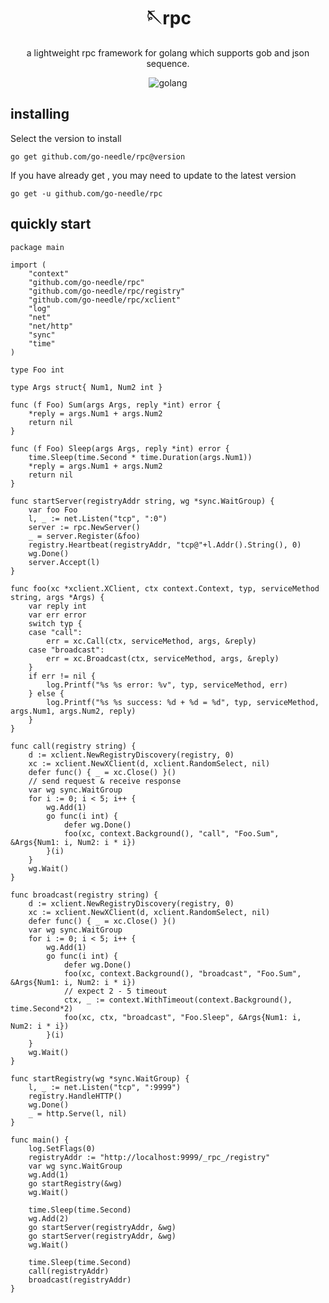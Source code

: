 <!-- markdownlint-disable MD033 MD041 -->
<div align="center">

# 🪡rpc

<!-- prettier-ignore-start -->
<!-- markdownlint-disable-next-line MD036 -->
a lightweight rpc framework for golang which supports gob and json sequence.
<!-- prettier-ignore-end -->

<img src="https://img.shields.io/badge/golang-1.21+-blue" alt="golang">
</div>

## installing
Select the version to install

`go get github.com/go-needle/rpc@version`

If you have already get , you may need to update to the latest version

`go get -u github.com/go-needle/rpc`


## quickly start
```golang
package main

import (
	"context"
	"github.com/go-needle/rpc"
	"github.com/go-needle/rpc/registry"
	"github.com/go-needle/rpc/xclient"
	"log"
	"net"
	"net/http"
	"sync"
	"time"
)

type Foo int

type Args struct{ Num1, Num2 int }

func (f Foo) Sum(args Args, reply *int) error {
	*reply = args.Num1 + args.Num2
	return nil
}

func (f Foo) Sleep(args Args, reply *int) error {
	time.Sleep(time.Second * time.Duration(args.Num1))
	*reply = args.Num1 + args.Num2
	return nil
}

func startServer(registryAddr string, wg *sync.WaitGroup) {
	var foo Foo
	l, _ := net.Listen("tcp", ":0")
	server := rpc.NewServer()
	_ = server.Register(&foo)
	registry.Heartbeat(registryAddr, "tcp@"+l.Addr().String(), 0)
	wg.Done()
	server.Accept(l)
}

func foo(xc *xclient.XClient, ctx context.Context, typ, serviceMethod string, args *Args) {
	var reply int
	var err error
	switch typ {
	case "call":
		err = xc.Call(ctx, serviceMethod, args, &reply)
	case "broadcast":
		err = xc.Broadcast(ctx, serviceMethod, args, &reply)
	}
	if err != nil {
		log.Printf("%s %s error: %v", typ, serviceMethod, err)
	} else {
		log.Printf("%s %s success: %d + %d = %d", typ, serviceMethod, args.Num1, args.Num2, reply)
	}
}

func call(registry string) {
	d := xclient.NewRegistryDiscovery(registry, 0)
	xc := xclient.NewXClient(d, xclient.RandomSelect, nil)
	defer func() { _ = xc.Close() }()
	// send request & receive response
	var wg sync.WaitGroup
	for i := 0; i < 5; i++ {
		wg.Add(1)
		go func(i int) {
			defer wg.Done()
			foo(xc, context.Background(), "call", "Foo.Sum", &Args{Num1: i, Num2: i * i})
		}(i)
	}
	wg.Wait()
}

func broadcast(registry string) {
	d := xclient.NewRegistryDiscovery(registry, 0)
	xc := xclient.NewXClient(d, xclient.RandomSelect, nil)
	defer func() { _ = xc.Close() }()
	var wg sync.WaitGroup
	for i := 0; i < 5; i++ {
		wg.Add(1)
		go func(i int) {
			defer wg.Done()
			foo(xc, context.Background(), "broadcast", "Foo.Sum", &Args{Num1: i, Num2: i * i})
			// expect 2 - 5 timeout
			ctx, _ := context.WithTimeout(context.Background(), time.Second*2)
			foo(xc, ctx, "broadcast", "Foo.Sleep", &Args{Num1: i, Num2: i * i})
		}(i)
	}
	wg.Wait()
}

func startRegistry(wg *sync.WaitGroup) {
	l, _ := net.Listen("tcp", ":9999")
	registry.HandleHTTP()
	wg.Done()
	_ = http.Serve(l, nil)
}

func main() {
	log.SetFlags(0)
	registryAddr := "http://localhost:9999/_rpc_/registry"
	var wg sync.WaitGroup
	wg.Add(1)
	go startRegistry(&wg)
	wg.Wait()

	time.Sleep(time.Second)
	wg.Add(2)
	go startServer(registryAddr, &wg)
	go startServer(registryAddr, &wg)
	wg.Wait()

	time.Sleep(time.Second)
	call(registryAddr)
	broadcast(registryAddr)
}
```
